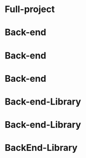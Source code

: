 # Full-project
# Back-end
# Back-end
# Back-end
# Back-end-Library
# Back-end-Library
# BackEnd-Library
